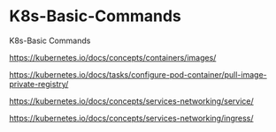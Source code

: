 # K8s-Basic-Commands
K8s-Basic Commands


https://kubernetes.io/docs/concepts/containers/images/

https://kubernetes.io/docs/tasks/configure-pod-container/pull-image-private-registry/

https://kubernetes.io/docs/concepts/services-networking/service/

https://kubernetes.io/docs/concepts/services-networking/ingress/


